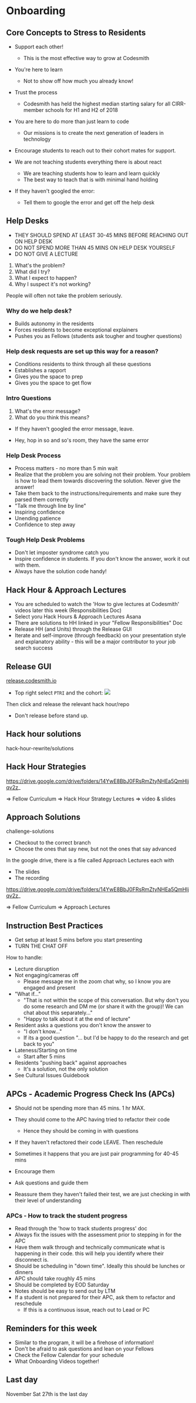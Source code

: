 # Onboarding

## Core Concepts to Stress to Residents

- Support each other!
  - This is the most effective way to grow at Codesmith
- You're here to learn
  - Not to show off how much you already know!
- Trust the process
  - Codesmith has held the highest median starting salary for all CIRR-member schools for H1 and H2 of 2018
- You are here to do more than just learn to code
  - Our missions is to create the next generation of leaders in technology

- Encourage students to reach out to their cohort mates for support.

- We are not teaching students everything there is about react
  - We are teaching students how to learn and learn quickly
  - The best way to teach that is with minimal hand holding

- If they haven't googled the error:
  - Tell them to google the error and get off the help desk

## Help Desks

- THEY SHOULD SPEND AT LEAST 30-45 MINS BEFORE REACHING OUT ON HELP DESK
- DO NOT SPEND MORE THAN 45 MINS ON HELP DESK YOURSELF
- DO NOT GIVE A LECTURE

1. What's the problem?
2. What did I try?
3. What I expect to happen?
4. Why I suspect it's not working?

People will often not take the problem seriously.

### Why do we help desk?

- Builds autonomy in the residents
- Forces residents to become exceptional explainers
- Pushes you as Fellows (students ask tougher and tougher questions)

### Help desk requests are set up this way for a reason?

- Conditions residents to think through all these questions
- Establishes a rapport
- Gives you the space to prep
- Gives you the space to get flow

### Intro Questions

1. What's the error message?
2. What do you think this means?
  - If they haven't googled the error message, leave.

- Hey, hop in so and so's room, they have the same error

### Help Desk Process

- Process matters - no more than 5 min wait
- Realize that the problem you are solving not their problem. Your problem is how to lead them towards discovering the solution. Never give the answer!
- Take them back to the instructions/requirements and make sure they parsed them correctly
- "Talk me through line by line"
- Inspiring confidence
- Unending patience
- Confidence to step away

### Tough Help Desk Problems

- Don't let imposter syndrome catch you
- Inspire confidence in students. If you don't know the answer, work it out with them.
- Always have the solution code handy!

## Hack Hour & Approach Lectures

- You are scheduled to watch the 'How to give lectures at Codesmith' videos later this week (Responsibilities Doc)
- Select yoru Hack Hours & Approach Lectures Asana
- There are solutions to HH linked in your "Fellow Responsibilities" Doc
- Release HH (and Units) through the Release GUI
- Iterate and self-improve (through feedback) on your presentation style and explanatory ability - this will be a major contributor to your job search success

## Release GUI

[release.codesmith.io](https://release.codesmith.io/)

- Top right select `PTRI` and the cohort:
![](2021-08-31-01-31-53.png)

Then click and release the relevant hack hour/repo

- Don't release before stand up.

## Hack hour solutions

hack-hour-rewrite/solutions

## Hack Hour Strategies

https://drive.google.com/drive/folders/14YwE8BbJ0FRsRmZtyNHEa5QmHIjqv2z_

=> Fellow Curriculum => Hack Hour Strategy Lectures => video & slides

## Approach Solutions

challenge-solutions

- Checkout to the correct branch
- Choose the ones that say new, but not the ones that say advanced

In the google drive, there is a file called Approach Lectures each with
- The slides
- The recording

https://drive.google.com/drive/folders/14YwE8BbJ0FRsRmZtyNHEa5QmHIjqv2z_

=> Fellow Curriculum => Approach Lectures

## Instruction Best Practices

- Get setup at least 5 mins before you start presenting
- TURN THE CHAT OFF

How to handle:
- Lecture disruption
- Not engaging/cameras off
  - Please message me in the zoom chat why, so I know you are engaged and present
- "What if..."
  - "That is not within the scope of this conversation. But why don't you do some research and DM me (or share it with the group)! We can chat about this separately..."
  - "Happy to talk about it at the end of lecture"
- Resident asks a questions you don't know the answer to
  - "I don't know..."
  - If its a good question "... but I'd be happy to do the research and get back to you"
- Lateness/Starting on time
  - Start after 5 mins
- Residents "pushing back" against approaches
  - It's a solution, not the only solution
- See Cultural Issues Guidebook

## APCs - Academic Progress Check Ins (APCs)

- Should not be spending more than 45 mins. 1 hr MAX.

- They should come to the APC having tried to refactor their code
  - Hence they should be coming in with questions

- If they haven't refactored their code LEAVE. Then reschedule

- Sometimes it happens that you are just pair programming for 40-45 mins

- Encourage them
- Ask questions and guide them
- Reassure them they haven't failed their test, we are just checking in with their level of understanding

### APCs - How to track the student progress

- Read through the 'how to track students progress' doc
- Always fix the issues with the assessment prior to stepping in for the APC
- Have them walk through and technically communicate what is happening in their code. this will help you identify where their disconnect is.
- Should be scheduling in "down time". Ideally this should be lunches or dinners
- APC should take roughly 45 mins
- Should be completed by EOD Saturday
- Notes should be easy to send out by LTM
- If a student is not prepared for their APC, ask them to refactor and reschedule
  - If this is a continuous issue, reach out to Lead or PC

## Reminders for this week

- Similar to the program, it will be a firehose of information!
- Don't be afraid to ask questions and lean on your Fellows
- Check the Fellow Calendar for your schedule
- What Onboarding Videos together!

## Last day

November Sat 27th is the last day
